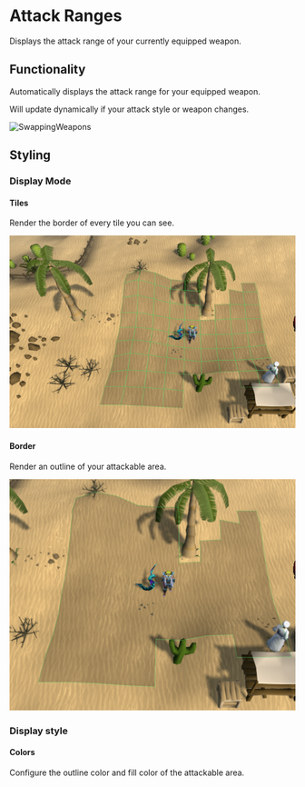 # Attack Ranges

Displays the attack range of your currently equipped weapon.

## Functionality
Automatically displays the attack range for your equipped weapon. 

Will update dynamically if your attack style or weapon changes.

![SwappingWeapons](https://media.giphy.com/media/v1.Y2lkPTc5MGI3NjExdWw1N3c5eHFyYTdzdHVzanp3em8zOWphb3BxZnV0a2R6eGRoZjV5MyZlcD12MV9pbnRlcm5hbF9naWZfYnlfaWQmY3Q9Zw/pnBdvWrBf6D1AdDFek/giphy.gif)
## Styling
### Display Mode
#### Tiles
Render the border of every tile you can see.

![tiles.png](src/main/resources/tiles.png)

#### Border
Render an outline of your attackable area.

![border.png](src/main/resources/border.png)

### Display style
#### Colors
Configure the outline color and fill color of the attackable area.